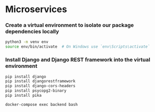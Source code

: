 # Microservices


### Create a virtual environment to isolate our package dependencies locally
```bash
python3 -m venv env
source env/bin/activate  # On Windows use `env\Scripts\activate`
```

### Install Django and Django REST framework into the virtual environment
```bash
pip install django
pip install djangorestframework
pip install django-cors-headers
pip install psycopg2-binary
pip install pika
```

`docker-compose exec backend bash`
